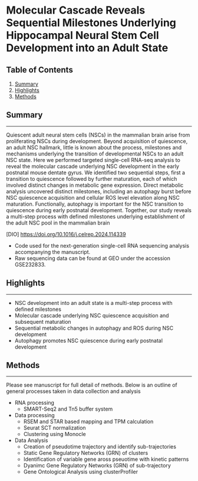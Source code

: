# Molecular Cascade Reveals Sequential Milestones Underlying Hippocampal Neural Stem Cell Development into an Adult State 
## Table of Contents
1. [Summary](#summary)
2. [Highlights](#highlights)
6. [Methods](#methods)
## Summary
***
Quiescent adult neural stem cells (NSCs) in the mammalian brain arise from proliferating NSCs during development. Beyond acquisition of quiescence, an adult NSC hallmark, little is known about the process, milestones and mechanisms underlying the transition of developmental NSCs to an adult NSC state. Here we performed targeted single-cell RNA-seq analysis to reveal the molecular cascade underlying NSC development in the early postnatal mouse dentate gyrus. We identified two sequential steps, first a transition to quiescence followed by further maturation, each of which involved distinct changes in metabolic gene expression. Direct metabolic analysis uncovered distinct milestones, including an autophagy burst before NSC quiescence acquisition and cellular ROS level elevation along NSC maturation. Functionally, autophagy is important for the NSC transition to quiescence during early postnatal development. Together, our study reveals a multi-step process with defined milestones underlying establishment of the adult NSC pool in the mammalian brain

[DIO] https://doi.org/10.1016/j.celrep.2024.114339

* Code used for the next-generation single-cell RNA sequencing analysis accompanying the manuscript.
* Raw sequencing data can be found at GEO under the accession GSE232833.
## Highlights
***
  * NSC development into an adult state is a multi-step process with defined milestones
  * Molecular cascade underlying NSC quiescence acquisition and subsequent maturation
  * Sequential metabolic changes in autophagy and ROS during NSC development
  * Autophagy promotes NSC quiescence during early postnatal development
  
## Methods
***
Please see manuscript for full detail of methods. Below is an outline of general processes taken in data collection and analysis
* RNA processing 
  * SMART-Seq2 and Tn5 buffer system
* Data processing 
  * RSEM and STAR based mapping and TPM calculation
  * Seurat SCT normalization
  * Clustering using Monocle 
* Data Analysis 
   * Creation of pseudotime trajectory and identify sub-trajectories
   * Static Gene Regulatory Networks (GRN) of clusters
   * Identification of variable gene aross pseuotime with kinetic patterns 
   * Dyanimc Gene Regulatory Networks (GRN) of sub-trajectory
   * Gene Ontological Analysis using clusterProfiler 

